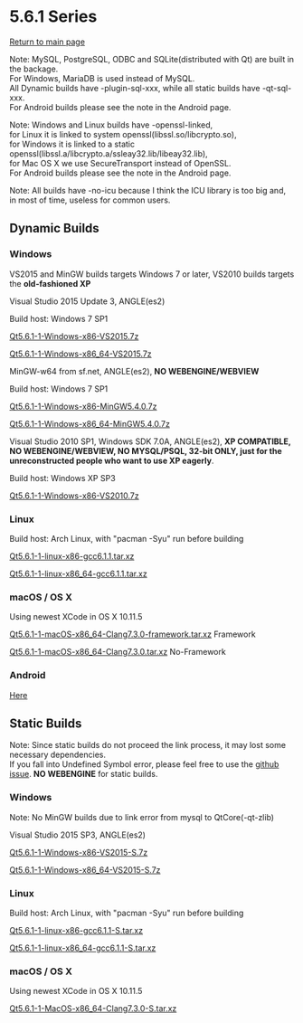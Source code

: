 # 5.6.1 Series

[Return to main page](index.md)

Note: MySQL, PostgreSQL, ODBC and SQLite(distributed with Qt) are built in the backage.   
For Windows, MariaDB is used instead of MySQL.   
All Dynamic builds have -plugin-sql-xxx, while all static builds have -qt-sql-xxx.   
For Android builds please see the note in the Android page.

Note: Windows and Linux builds have -openssl-linked,  
for Linux it is linked to system openssl(libssl.so/libcrypto.so),   
for Windows it is linked to a static openssl(libssl.a/libcrypto.a/ssleay32.lib/libeay32.lib),   
for Mac OS X we use SecureTransport instead of OpenSSL.   
For Android builds please see the note in the Android page.

Note: All builds have -no-icu because I think the ICU library is too big and, in most of time, useless for common users.

## Dynamic Builds

### Windows

VS2015 and MinGW builds targets Windows 7 or later, VS2010 builds targets the __old-fashioned XP__

Visual Studio 2015 Update 3, ANGLE(es2)

Build host: Windows 7 SP1

[Qt5.6.1-1-Windows-x86-VS2015.7z](http://pan.baidu.com/s/1eRRa3sQ)

[Qt5.6.1-1-Windows-x86_64-VS2015.7z](http://pan.baidu.com/s/1pLpKDYj)

MinGW-w64 from sf.net, ANGLE(es2), __NO WEBENGINE/WEBVIEW__

Build host: Windows 7 SP1

[Qt5.6.1-1-Windows-x86-MinGW5.4.0.7z](http://pan.baidu.com/s/1jIAnBz4)

[Qt5.6.1-1-Windows-x86_64-MinGW5.4.0.7z](http://pan.baidu.com/s/1bpiH6Pp)

Visual Studio 2010 SP1, Windows SDK 7.0A, ANGLE(es2), __XP COMPATIBLE, NO WEBENGINE/WEBVIEW, NO MYSQL/PSQL, 32-bit ONLY, just for the unreconstructed people who want to use XP eagerly__.

Build host: Windows XP SP3

[Qt5.6.1-1-Windows-x86-VS2010.7z](http://pan.baidu.com/s/1dF1AwMX)

### Linux

Build host: Arch Linux, with "pacman -Syu" run before building

[Qt5.6.1-1-linux-x86-gcc6.1.1.tar.xz](http://pan.baidu.com/s/1bp9fUFX)

[Qt5.6.1-1-linux-x86_64-gcc6.1.1.tar.xz](http://pan.baidu.com/s/1i5vw6od)

### macOS / OS X

Using newest XCode in OS X 10.11.5

[Qt5.6.1-1-macOS-x86_64-Clang7.3.0-framework.tar.xz](http://pan.baidu.com/s/1o7HWIOq)  Framework

[Qt5.6.1-1-macOS-x86_64-Clang7.3.0.tar.xz](http://pan.baidu.com/s/1nuC9cMl)  No-Framework

### Android

[Here](5.6.1-1-android.md)

## Static Builds

Note: Since static builds do not proceed the link process, it may lost some necessary dependencies.   
If you fall into Undefined Symbol error, please feel free to use the [github issue](https://github.com/Fsu0413/QtCompile/issues). __NO WEBENGINE__ for static builds.

### Windows

Note: No MinGW builds due to link error from mysql to QtCore(-qt-zlib)

Visual Studio 2015 SP3, ANGLE(es2)

[Qt5.6.1-1-Windows-x86-VS2015-S.7z](http://pan.baidu.com/s/1jIi3unW)

[Qt5.6.1-1-Windows-x86_64-VS2015-S.7z](http://pan.baidu.com/s/1o7HWLF8)

### Linux

Build host: Arch Linux, with "pacman -Syu" run before building

[Qt5.6.1-1-linux-x86-gcc6.1.1-S.tar.xz](http://pan.baidu.com/s/1o8cV3ho)

[Qt5.6.1-1-linux-x86_64-gcc6.1.1-S.tar.xz](http://pan.baidu.com/s/1gfsIKDH)

### macOS / OS X

Using newest XCode in OS X 10.11.5

[Qt5.6.1-1-MacOS-x86_64-Clang7.3.0-S.tar.xz](http://pan.baidu.com/s/1c1AP52w)